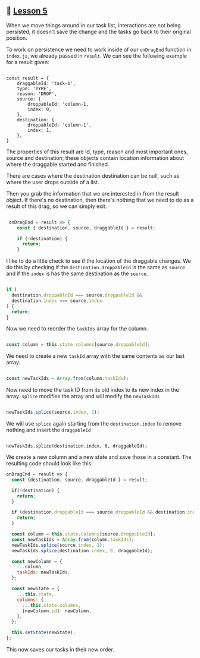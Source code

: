 ## :movie_camera: [Lesson 5](https://egghead.io/lessons/react-persist-list-reordering-with-react-beautiful-dnd-using-the-ondragend-callback)

<TimeStamp start="0:01" end="0:14">

When we move things around in our task list, interactions are not being persisted, it doesn't save the change and the tasks go back to their original position. 

</TimeStamp>


<TimeStamp start="0:15" end="1:01">

To work on persistence we need to work inside of our `onDragEnd` function in `index.js`, we already passed in `result`. We can see the following example for a result given: 

```JS

const result = {
    draggableId: 'task-1',
    type: 'TYPE',
    reason: 'DROP',
    source: {
        droppableId: 'column-1,
        index: 0,
    },
    destination: {
        droppableId: 'column-1',
        index: 1,
    },
}
```
The properties of this result are Id, type, reason and most important ones, source and destination; these objects contain location information about where the draggable started and finished. 

</TimeStamp>

<TimeStamp start="1:15" end="1:22">

There are cases where the destination destination can be null, such as where the user drops outside of a list.

</TimeStamp>

<TimeStamp start="1:23" end="1:43">

Then you grab the information that we are interested in from the result object. If there's no destination, then there's nothing that we need to do as a result of this drag, so we can simply exit.

```js

 onDragEnd = result => {
    const { destination, source, draggableId } = result;

    if (!destination) {
      return;
    }

```
</TimeStamp>

<TimeStamp start="1:44" end="2:05">

I like to do a little check to see if the location of the draggable changes. We do this by checking if the `destination.droppableId` is the same as `source` and if the `index` is has the same destination as the `source`.

```js

if (
  destination.droppableId === source.droppableId &&
  destination.index === source.index
) {
  return;
}

```
</TimeStamp>

<TimeStamp start="2:06" end="2:29">

Now we need to reorder the `taskIds` array for the column. 

```js

const column = this.state.columns[source.droppableId];

```
</TimeStamp>

<TimeStamp start="2:51" end="2:58">

We need to create a new `taskId` array with the same contents as our last array.

```js

const newTaskIds = Array.from(column.taskIds);

```

</TimeStamp>

<TimeStamp start="3:09" end="3:21">

Now need to move the task ID from its old index to its new index in the array. `splice` modifies the array and will modify the `newTaskIds`

```js

newTaskIds.splice(source.index, 1);

```


</TimeStamp>

<TimeStamp start="3:40" end="4:00">

We will use `splice` again starting from the `destination.index` to remove nothing and insert the `draggableId` 

```Js

newTaskIds.splice(destination.index, 0, draggableId);

```

</TimeStamp>

<TimeStamp start="4:03" end="5:12">

We create a new column and a new state and save those in a constant. The resulting code should look like this: 

```js
onDragEnd = result => {
  const {destination, source, draggableId } = result;

  if(!destination) {
    return;
  }

  if (destination.droppableId === source.droppableId && destination.index === source.index) {
    return;
  }

  const column = this.state.columns[source.droppableId];
  const newTaskIds = Array.from(column.taskIds);
  newTaskIds.splice(source.index, 1);
  newTaskIds.splice(destination.index, 0, draggableId);

  const newColumn = {
    ...column,
    taskIds: newTaskIds,
  };

  const newState = {
    ...this.state,
    columns: {
      ...this.state.columns,
      [newColumn.id]: newColumn,
    },
  };

  this.setState(newState);
};
```

This now saves our tasks in their new order. 

</TimeStamp>
